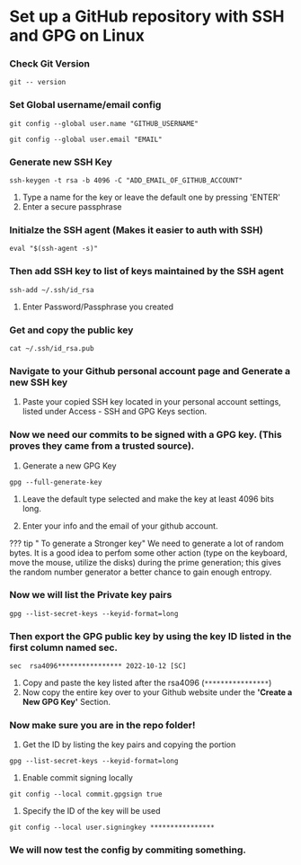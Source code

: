 # Set up a GitHub repository with SSH and GPG on Linux

### Check Git Version
`git -- version`


### Set Global username/email config
`git config --global user.name "GITHUB_USERNAME"`

`git config --global user.email "EMAIL"`

### Generate new SSH Key

`ssh-keygen -t rsa -b 4096 -C "ADD_EMAIL_OF_GITHUB_ACCOUNT"`

1. Type a name for the key or leave the default one by pressing 'ENTER'
1. Enter a secure passphrase

### Initialze the SSH agent (Makes it easier to auth with SSH)

`eval "$(ssh-agent -s)"`

### Then add SSH key to list of keys maintained by the SSH agent

`ssh-add ~/.ssh/id_rsa`

1. Enter Password/Passphrase you created

### Get and copy the public key

`cat ~/.ssh/id_rsa.pub`

### Navigate to your Github personal account page and Generate a new SSH key

1. Paste your copied SSH key located in your personal account settings, listed under Access - SSH and GPG Keys section.

### Now we need our commits to be signed with a GPG key. (This proves they came from a trusted source).

1. Generate a new GPG Key

`gpg --full-generate-key`

1. Leave the default type selected and make the key at least 4096 bits long.

1. Enter your info and the email of your github account.

??? tip " To generate a Stronger key"
    We need to generate a lot of random bytes. It is a good idea to perfom some other action (type on the keyboard, move the mouse, utilize the disks) during the prime generation; this gives the random number generator a better chance to gain enough entropy.

### Now we will list the Private key pairs

`gpg --list-secret-keys --keyid-format=long`

### Then export the GPG public key by using the key ID listed in the first column named sec.
`sec  rsa4096**************** 2022-10-12 [SC]`

1. Copy and paste the key listed after the rsa4096 (`****************`)
1. Now copy the entire key over to your Github website under the **'Create a New GPG Key'** Section.

### Now make sure you are in the repo folder!

1. Get the ID by listing the key pairs and copying the portion

`gpg --list-secret-keys --keyid-format=long`

 1. Enable commit signing locally

 `git config --local commit.gpgsign true`

 1. Specify the ID of the key will be used

 `git config --local user.signingkey ****************`

### We will now test the config by commiting something.

